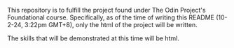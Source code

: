 This repository is to fulfill the project found under The Odin Project's Foundational course. Specifically, as of the time of writing this README (10-2-24, 3:22pm GMT+8), only the html of the project will be written.

The skills that will be demonstrated at this time will be html.